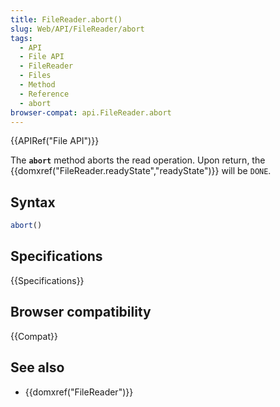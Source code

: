 ```yaml
---
title: FileReader.abort()
slug: Web/API/FileReader/abort
tags:
  - API
  - File API
  - FileReader
  - Files
  - Method
  - Reference
  - abort
browser-compat: api.FileReader.abort
---
```

{{APIRef("File API")}}

The **`abort`** method aborts the read operation. Upon return,
the {{domxref("FileReader.readyState","readyState")}} will be `DONE`.

## Syntax

```js
abort()
```

## Specifications

{{Specifications}}

## Browser compatibility

{{Compat}}

## See also

- {{domxref("FileReader")}}
